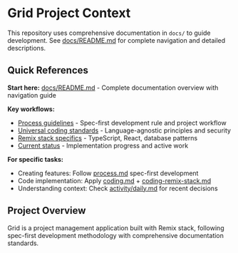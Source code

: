 # Grid Project Context

This repository uses comprehensive documentation in `docs/` to guide development. See [docs/README.md](./docs/README.md) for complete navigation and detailed descriptions.

## Quick References

**Start here:** [docs/README.md](./docs/README.md) - Complete documentation overview with navigation guide

**Key workflows:**
- [Process guidelines](./docs/process.md) - Spec-first development rule and project workflow  
- [Universal coding standards](./docs/coding.md) - Language-agnostic principles and security
- [Remix stack specifics](./docs/coding-remix-stack.md) - TypeScript, React, database patterns
- [Current status](./docs/specs/status.md) - Implementation progress and active work

**For specific tasks:**
- Creating features: Follow [process.md](./docs/process.md) spec-first development
- Code implementation: Apply [coding.md](./docs/coding.md) + [coding-remix-stack.md](./docs/coding-remix-stack.md)  
- Understanding context: Check [activity/daily.md](./docs/activity/daily.md) for recent decisions

## Project Overview
Grid is a project management application built with Remix stack, following spec-first development methodology with comprehensive documentation standards.